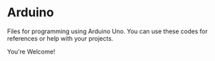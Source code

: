 # Arduino
 Files for programming using Arduino Uno. You can use these codes for references or help with your projects.
 
 You're Welcome!
